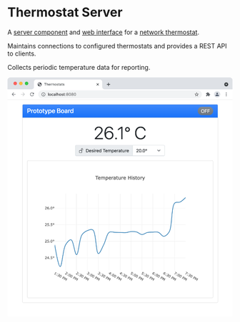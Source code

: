 # Thermostat Server

A [server component](./src/main/java/edu/snhu/robert/swanke/thermostat) and [web interface](./src/main/resources/META-INF/resources) for a [network thermostat](https://github.com/robert-swanke-snhu/thermostat).

Maintains connections to configured thermostats and provides a REST API to clients.

Collects periodic temperature data for reporting.

![Web Interface](./interface.png)
